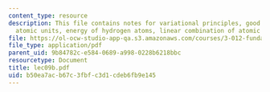 ```yaml
---
content_type: resource
description: This file contains notes for variational principles, good quantum numbers,
  atomic units, energy of hydrogen atoms, linear combination of atomic model etc.
file: https://ol-ocw-studio-app-qa.s3.amazonaws.com/courses/3-012-fundamentals-of-materials-science-fall-2005/b50ea7acb67c3fbfc3d1cdeb6fb9e145_lec09b.pdf
file_type: application/pdf
parent_uid: 9b84782c-e584-0689-a998-0228b6218bbc
resourcetype: Document
title: lec09b.pdf
uid: b50ea7ac-b67c-3fbf-c3d1-cdeb6fb9e145
---
```

